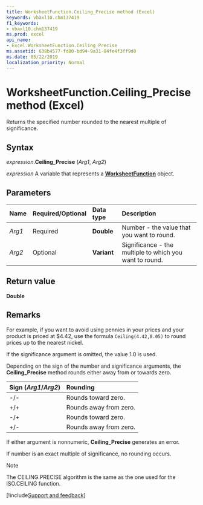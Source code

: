 ```yaml
---
title: WorksheetFunction.Ceiling_Precise method (Excel)
keywords: vbaxl10.chm137419
f1_keywords:
- vbaxl10.chm137419
ms.prod: excel
api_name:
- Excel.WorksheetFunction.Ceiling_Precise
ms.assetid: 638b4577-fd80-bd94-9a31-84fe4f3ff9d0
ms.date: 05/22/2019
localization_priority: Normal
---
```



# WorksheetFunction.Ceiling_Precise method (Excel)

Returns the specified number rounded to the nearest multiple of significance.


## Syntax

_expression_.**Ceiling_Precise** (_Arg1_, _Arg2_)

_expression_ A variable that represents a **[WorksheetFunction](Excel.WorksheetFunction.md)** object.


## Parameters

|Name|Required/Optional|Data type|Description|
|:-----|:-----|:-----|:-----|
| _Arg1_|Required| **Double**|Number - the value that you want to round.|
| _Arg2_|Optional| **Variant**|Significance - the multiple to which you want to round.|

## Return value

**Double**


## Remarks

For example, if you want to avoid using pennies in your prices and your product is priced at $4.42, use the formula `Ceiling(4.42,0.05)` to round prices up to the nearest nickel.
 
If the significance argument is omitted, the value 1.0 is used.

Depending on the sign of the number and significance arguments, the **Ceiling_Precise** method rounds either away from or towards zero.

|Sign (_Arg1_/_Arg2_)|Rounding|
|:-----|:-----|
|-/-|Rounds toward zero.|
|+/+|Rounds away from zero.|
|-/+|Rounds toward zero.|
|+/-|Rounds away from zero.|

If either argument is nonnumeric, **Ceiling_Precise** generates an error.
    
If number is an exact multiple of significance, no rounding occurs.
    
> [!NOTE] 
> The CEILING.PRECISE algorithm is the same as the one used for the ISO.CEILING function.




[!include[Support and feedback](~/includes/feedback-boilerplate.md)]
